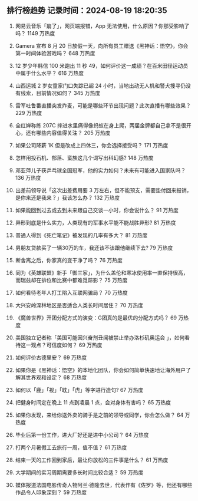 
## 排行榜趋势 记录时间：2024-08-19 18:20:35
  
  1. 网易云音乐「崩了」，网页端报错，App 无法使用，什么原因？你那受影响了吗？ 1149 万热度
    
  2. Gamera 宣布 8 月 20 日放假一天，向所有员工赠送《黑神话：悟空》，你会第一时间体验游戏吗？ 648 万热度
    
  3. 12 岁少年韩信 100 米跑出 11 秒 49，如何评价这一成绩？在百米田径运动员中属于什么水平？ 616 万热度
    
  4. 山西运城 2 岁女童家门口失踪已超 24 小时，当地出动无人机和警犬搜寻仍没有线索，目前情况如何？ 345 万热度
    
  5. 雷军吐鲁番直播突发炸麦，可能是哪些环节出现问题？此次直播有哪些效果？ 229 万热度
    
  6. 全红婵称练 207C 摔进水里痛得像蚂蚁在身上爬，两届金牌都自己拿不是很开心，还有哪些内容值得关注？ 205 万热度
    
  7. 如果公司降薪 1K 但是改成上四休三，你会选择接受吗？ 171 万热度
    
  8. 怎样用投石机、部落、蛮族这几个词写出科幻感? 148 万热度
    
  9. 邓亚萍儿子获乒乓球全国冠军，他的实力如何？未来有可能进入国家队吗？ 136 万热度
    
  10. 出差前领导说「这次出差费用要 3 万左右，但不能预支，需要垫付回来报销，是你来还是我来？」我该怎么办？ 132 万热度
    
  11. 如果能回到过去或去到未来跟自己交谈一小时，你会说什么？ 91 万热度
    
  12. 异形到底是什么实力，人类现有的军事水平能不能战胜异形? 81 万热度
    
  13. 普通人得到《死亡笔记》被发现的几率有多大？ 81 万热度
    
  14. 男朋友贷款买了一辆30万的车，我还该不该跟他继续下去? 79 万热度
    
  15. 断舍离之后，你家真的变干净了吗？ 76 万热度
    
  16. 同为《英雄联盟》新手「御三家」，为什么盖伦和寒冰使用率一直保持很高，而瑞兹却在排位和比赛中都难觅踪影？ 75 万热度
    
  17. 如何看待老年人打工陷入互联网骗局？ 70 万热度
    
  18. 大兴安岭深林地区是否适合人类长时间居住？ 70 万热度
    
  19. 《魔兽世界》开团分配方式的演变：G团真的是最优的分配方式吗？ 69 万热度
    
  20. 美国独立记者称「美国可能因兴奋剂丑闻被禁止举办洛杉矶奥运会 」，如何看待这一观点？可信度如何？ 69 万热度
    
  21. 如何评价古德里安？ 69 万热度
    
  22. 如果你是《黑神话：悟空》的本地化团队，你会如何简单快速地让海外用户了解其世界观和设定？ 68 万热度
    
  23. 如何以「鹿」「视」「耽」「虎」等字进行造句? 67 万热度
    
  24. 把健身时间定在晚上 11 点到凌晨 1 点，会对身体有害吗？ 65 万热度
    
  25. 如果你发现，来给你送外卖的骑手是之前的领导或同学，你会怎么做？ 64 万热度
    
  26. 毕业后第一份工作，进大厂好还是进中小公司？ 64 万热度
    
  27. 打两个月暑假工去旅行一周，值不值？ 61 万热度
    
  28. 结束一天的工作回到家后，最让你放松的三件事是什么？ 61 万热度
    
  29. 大学期间的实习周期需要多长时间比较合适？ 59 万热度
    
  30. 媒体报道法国电影传奇人物阿兰·德隆去世，代表作有《佐罗》等，他还有哪些作品令人印象深刻？ 59 万热度
    